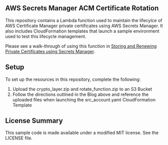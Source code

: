 ## AWS Secrets Manager ACM Certificate Rotation

This repository contains a Lambda function used to maintain the lifecylce of AWS Certificate Manager private certificates using AWS Secrets Manager. It also includes CloudFormation templates that launch a sample environment used to test this lifecycle management. 

Please see a walk-through of using this function in [Storing and Renewing Private Certificates using Secrets Manager](https://aws.amazon.com/blogs/security/use-aws-secrets-manager-to-simplify-the-management-of-private-certificates/).

## Setup
To set up the resources in this repository, complete the following:
1. Upload the crypto_layer.zip and rotate_function.zip to an S3 Bucket
2. Follow the directions outlined in the Blog above and reference the uploaded files when launching the src_account.yaml CloudFormation Template

## License Summary

This sample code is made available under a modified MIT license. See the LICENSE file.
